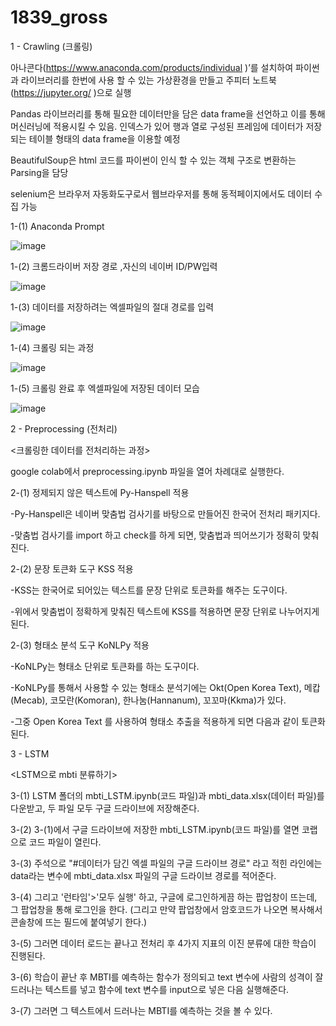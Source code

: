 # 1839_gross
1 - Crawling (크롤링)

아나콘다(https://www.anaconda.com/products/individual )’를 설치하여 파이썬과 라이브러리를 한번에 사용 할 수 있는 가상환경을 만들고 
주피터 노트북(https://jupyter.org/ )으로 실행

Pandas 라이브러리를 통해 필요한 데이터만을 담은 data frame을 선언하고 이를 통해 머신러닝에 적용시킬 수 있음. 인덱스가 있어 행과 열로 구성된 프레임에 데이터가 저장되는 테이블 형태의 data frame을 이용할 예정

BeautifulSoup은 html 코드를 파이썬이 인식 할 수 있는 객체 구조로 변환하는 Parsing을 담당

selenium은 브라우저 자동화도구로서 웹브라우저를 통해 동적페이지에서도 데이터 수집 가능

 1-(1) Anaconda Prompt
 
![image](https://user-images.githubusercontent.com/90343909/170559462-34c76b52-3439-44e7-bd51-179f85c166e6.png)

 1-(2) 크롬드라이버 저장 경로 ,자신의 네이버 ID/PW입력

![image](https://user-images.githubusercontent.com/90343909/170559542-9c501699-dd77-4377-ae6b-24a5e8397f06.png)

 1-(3) 데이터를 저장하려는 엑셀파일의 절대 경로를 입력

![image](https://user-images.githubusercontent.com/90343909/170559604-9ffc107b-ad59-4017-bc90-1172aaf8195c.png)

 1-(4) 크롤링 되는 과정

![image](https://user-images.githubusercontent.com/90343909/170559650-65c5f5e5-b7e5-4394-83ba-cb0a1a339baa.png)

 1-(5) 크롤링 완료 후 엑셀파일에 저장된 데이터 모습

![image](https://user-images.githubusercontent.com/90343909/170559699-80802380-3ffc-49c8-8c42-53bc96e819ba.png)

2 - Preprocessing (전처리)

<크롤링한 데이터를 전처리하는 과정>

google colab에서 preprocessing.ipynb 파일을 열어 차례대로 실행한다.

  2-(1) 정제되지 않은 텍스트에 Py-Hanspell 적용
  
   -Py-Hanspell은 네이버 맞춤법 검사기를 바탕으로 만들어진 한국어 전처리 패키지다.
   
   -맞춤법 검사기를 import 하고 check를 하게 되면, 맞춤법과 띄어쓰기가 정확히 맞춰진다.
   
   
  2-(2) 문장 토큰화 도구 KSS 적용
  
   -KSS는 한국어로 되어있는 텍스트를 문장 단위로 토큰화를 해주는 도구이다.
   
   -위에서 맞춤법이 정확하게 맞춰진 텍스트에 KSS를 적용하면 문장 단위로 나누어지게 된다.
   
   
  2-(3) 형태소 분석 도구 KoNLPy 적용
  
   -KoNLPy는 형태소 단위로 토큰화를 하는 도구이다.
   
   -KoNLPy를 통해서 사용할 수 있는 형태소 분석기에는 Okt(Open Korea Text), 메캅(Mecab), 코모란(Komoran), 한나눔(Hannanum), 꼬꼬마(Kkma)가 있다.
   
   -그중 Open Korea Text 를 사용하여 형태소 추출을 적용하게 되면 다음과 같이 토큰화 된다.


3 - LSTM

<LSTM으로 mbti 분류하기>

  3-(1) LSTM 폴더의 mbti_LSTM.ipynb(코드 파일)과 mbti_data.xlsx(데이터 파일)를 다운받고, 두 파일 모두 구글 드라이브에 저장해준다.

  3-(2) 3-(1)에서 구글 드라이브에 저장한 mbti_LSTM.ipynb(코드 파일)를 열면 코랩으로 코드 파일이 열린다.

  3-(3) 주석으로 "#데이터가 담긴 엑셀 파일의 구글 드라이브 경로" 라고 적힌 라인에는 data라는 변수에 mbti_data.xlsx 파일의 구글 드라이브 경로를 적어준다.

  3-(4) 그리고 '런타임'>'모두 실행' 하고, 구글에 로그인하게끔 하는 팝업창이 뜨는데, 그 팝업창을 통해 로그인을 한다. (그리고 만약 팝업창에서 암호코드가 나오면 복사해서 콘솔창에 뜨는 필드에 붙여넣기 한다.)

  3-(5) 그러면 데이터 로드는 끝나고 전처리 후 4가지 지표의 이진 분류에 대한 학습이 진행된다.
  
  3-(6) 학습이 끝난 후 MBTI를 예측하는 함수가 정의되고 text 변수에 사람의 성격이 잘 드러나는 텍스트를 넣고 함수에 text 변수를 input으로 넣은 다음 실행해준다.
  
  3-(7) 그러면 그 텍스트에서 드러나는 MBTI를 예측하는 것을 볼 수 있다.
  
